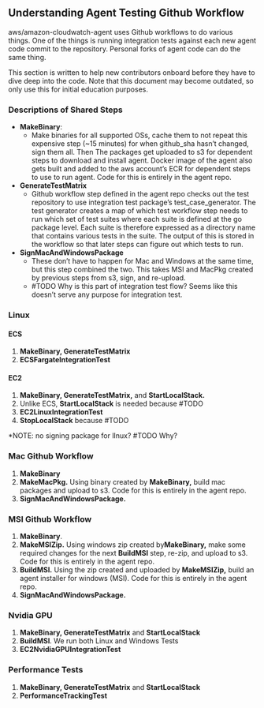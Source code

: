 ## Understanding Agent Testing Github Workflow
aws/amazon-cloudwatch-agent uses Github workflows to do various things. One of the things is running integration tests against each new agent code commit to the repository. Personal forks of agent code can do the same thing.

This section is written to help new contributors onboard before they have to dive deep into the code. Note that this document may become outdated, so only use this for initial education purposes.

### Descriptions of Shared Steps
- **MakeBinary**:
  - Make binaries for all supported OSs, cache them to not repeat this expensive step (~15 minutes) for when github_sha hasn’t changed, sign them all. Then The packages get uploaded to s3 for dependent steps to download and install agent. Docker image of the agent also gets built and added to the aws account’s ECR for dependent steps to use to run agent. Code for this is entirely in the agent repo.
- **GenerateTestMatrix**
  - Github workflow step defined in the agent repo checks out the test repository to use integration test package’s test_case_generator. The test generator creates a map of which test workflow step needs to run which set of test suites where each suite is defined at the go package level. Each suite is therefore expressed as a directory name that contains various tests in the suite. The output of this is stored in the workflow so that later steps can figure out which tests to run.
- **SignMacAndWindowsPackage**
  - These don’t have to happen for Mac and Windows at the same time, but this step combined the two. This takes MSI and MacPkg created by previous steps from s3, sign, and re-upload. 
  - #TODO Why is this part of integration test flow? Seems like this doesn’t serve any purpose for integration test.


### Linux

#### ECS
1. **MakeBinary, GenerateTestMatrix**
2. **ECSFargateIntegrationTest**

#### EC2

1. **MakeBinary, GenerateTestMatrix,** and **StartLocalStack.**
  1. Unlike ECS, **StartLocalStack** is needed because #TODO
2. **EC2LinuxIntegrationTest**
3. **StopLocalStack** because #TODO

*NOTE: no signing package for lInux? #TODO Why?

### Mac Github Workflow

1. **MakeBinary**
2. **MakeMacPkg.** Using binary created by **MakeBinary,** build mac packages and upload to s3. Code for this is entirely in the agent repo.
3. **SignMacAndWindowsPackage.**

### MSI Github Workflow

1. **MakeBinary**.
2. **MakeMSIZip.** Using windows zip created by**MakeBinary,** make some required changes for the next **BuildMSI** step, re-zip, and upload to s3. Code for this is entirely in the agent repo.
3. **BuildMSI.** Using the zip created and uploaded by **MakeMSIZip,** build an agent installer for windows (MSI). Code for this is entirely in the agent repo.
4. **SignMacAndWindowsPackage.**

### Nvidia GPU

1. **MakeBinary, GenerateTestMatrix** and **StartLocalStack**
2. **BuildMSI**. We run both Linux and Windows Tests
3. **EC2NvidiaGPUIntegrationTest**

### Performance Tests

1. **MakeBinary, GenerateTestMatrix** and **StartLocalStack**
2. **PerformanceTrackingTest**